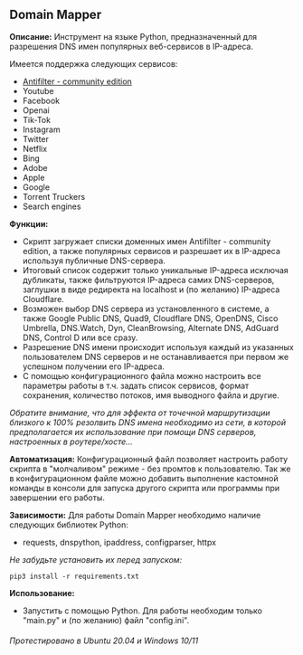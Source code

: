 ## Domain Mapper


**Описание:** Инструмент на языке Python, предназначенный для разрешения DNS имен популярных веб-сервисов в IP-адреса.

Имеется поддержка следующих сервисов:
- [Antifilter - community edition](https://community.antifilter.download/)
- Youtube
- Facebook
- Openai
- Tik-Tok
- Instagram
- Twitter
- Netflix
- Bing
- Adobe
- Apple
- Google
- Torrent Truckers
- Search engines


**Функции:**
- Скрипт загружает списки доменных имен Antifilter - community edition, а также популярных сервисов и разрешает их в IP-адреса используя публичные DNS-сервера.
- Итоговый список содержит только уникальные IP-адреса исключая дубликаты, также фильтруются IP-адреса самих DNS-серверов, заглушки в виде редиректа на localhost и (по желанию) IP-адреса Cloudflare.
- Возможен выбор DNS сервера из установленного в системе, а также Google Public DNS, Quad9, Cloudflare DNS, OpenDNS, Cisco Umbrella, DNS.Watch, Dyn, CleanBrowsing, Alternate DNS, AdGuard DNS, Control D или все сразу.
- Разрешение DNS имени происходит используя каждый из указанных пользователем DNS серверов и не останавливается при первом же успешном получении его IP-адреса.
- С помощью конфигурационного файла можно настроить все параметры работы в т.ч. задать список сервисов, формат сохранения, количество потоков, имя выводного файла и другие.

*Обратите внимание, что для эффекта от точечной маршрутизации близкого к 100% резолвить DNS имена необходимо из сети, в которой предполагается их использование при помощи DNS серверов, настроенных в роутере/хосте...*


**Автоматизация:**
Конфигурационный файл позволяет настроить работу скрипта в "молчаливом" режиме - без промтов к пользователю.
Так же в конфигурационном файле можно добавить выполнение кастомной команды в консоли для запуска другого скрипта или программы при завершении его работы.


**Зависимости:** Для работы Domain Mapper необходимо наличие следующих библиотек Python:
- requests, dnspython, ipaddress, configparser, httpx

*Не забудьте установить их перед запуском:*
```
pip3 install -r requirements.txt
```


**Использование:**

- Запустить с помощью Python. Для работы необходим только "main.py" и (по желанию) файл "config.ini".




###### Протестировано в Ubuntu 20.04 и Windows 10/11

